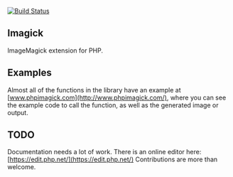 [![Build Status](https://travis-ci.org/mkoppanen/imagick.png)](https://travis-ci.org/mkoppanen/imagick)

Imagick
-------

ImageMagick extension for PHP.


Examples
--------

Almost all of the functions in the library have an example at [www.phpimagick.com](http://www.phpimagick.com/), where you can see the example code to call the function, as well as the generated image or output.


TODO
----

Documentation needs a lot of work. There is an online editor here: [https://edit.php.net/](https://edit.php.net/)
Contributions are more than welcome.
